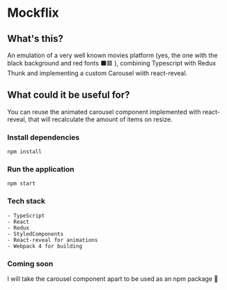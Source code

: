 # Mockflix

## What's this?

An emulation of a very well known movies platform (yes, the one with the black background and red fonts :black_large_square::red_square: ), combining Typescript with Redux Thunk and implementing a custom Carousel wiith react-reveal.

## What could it be useful for?
You can reuse the animated carousel component implemented with react-reveal, that will recalculate the amount of items on resize.

### Install dependencies
```
npm install
```

### Run the application
```
npm start
```

### Tech stack
```
- TypeScript
- React
- Redux
- StyledComponents
- React-reveal for animations
- Webpack 4 for building
```

### Coming soon
I will take the carousel component apart to be used as an npm package :drum:
